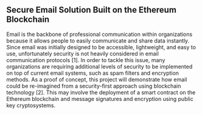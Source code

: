 ## Secure Email Solution Built on the Ethereum Blockchain

Email is the backbone of professional communication within organizations because it allows people to easily communicate and share data instantly. Since email was initially designed to be accessible, lightweight, and easy to use, unfortunately security is not heavily considered in email communication protocols [1]. In order to tackle this issue, many organizations are requiring additional levels of security to be implemented on top of current email systems, such as spam filters and encryption methods. As a proof of concept, this project will demonstrate how email could be re-imagined from a security-first approach using blockchain technology [2]. This may involve the deployment of a smart contract on the Ethereum blockchain and message signatures and encryption using public key cryptosystems.
